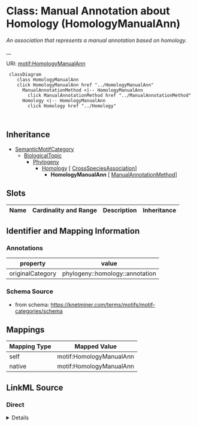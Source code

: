 

# Class: Manual Annotation about Homology (HomologyManualAnn) 


_An association that represents a manual annotation based on homology._

__





URI: [motif:HomologyManualAnn](https://knetminer.com/terms/motifs/motif-categories/HomologyManualAnn)






```mermaid
 classDiagram
    class HomologyManualAnn
    click HomologyManualAnn href "../HomologyManualAnn"
      ManualAnnotationMethod <|-- HomologyManualAnn
        click ManualAnnotationMethod href "../ManualAnnotationMethod"
      Homology <|-- HomologyManualAnn
        click Homology href "../Homology"
      
      
```





## Inheritance
* [SemanticMotifCategory](SemanticMotifCategory.md)
    * [BiologicalTopic](BiologicalTopic.md)
        * [Phylogeny](Phylogeny.md)
            * [Homology](Homology.md) [ [CrossSpeciesAssociation](CrossSpeciesAssociation.md)]
                * **HomologyManualAnn** [ [ManualAnnotationMethod](ManualAnnotationMethod.md)]



## Slots

| Name | Cardinality and Range | Description | Inheritance |
| ---  | --- | --- | --- |









## Identifier and Mapping Information





### Annotations

| property | value |
| --- | --- |
| originalCategory | phylogeny::homology::annotation |




### Schema Source


* from schema: https://knetminer.com/terms/motifs/motif-categories/schema




## Mappings

| Mapping Type | Mapped Value |
| ---  | ---  |
| self | motif:HomologyManualAnn |
| native | motif:HomologyManualAnn |







## LinkML Source

<!-- TODO: investigate https://stackoverflow.com/questions/37606292/how-to-create-tabbed-code-blocks-in-mkdocs-or-sphinx -->

### Direct

<details>
```yaml
name: HomologyManualAnn
annotations:
  originalCategory:
    tag: originalCategory
    value: phylogeny::homology::annotation
description: 'An association that represents a manual annotation based on homology.

  '
title: Manual Annotation about Homology
notes:
- 'original category no: 3.1'
from_schema: https://knetminer.com/terms/motifs/motif-categories/schema
is_a: Homology
mixins:
- ManualAnnotationMethod

```
</details>

### Induced

<details>
```yaml
name: HomologyManualAnn
annotations:
  originalCategory:
    tag: originalCategory
    value: phylogeny::homology::annotation
description: 'An association that represents a manual annotation based on homology.

  '
title: Manual Annotation about Homology
notes:
- 'original category no: 3.1'
from_schema: https://knetminer.com/terms/motifs/motif-categories/schema
is_a: Homology
mixins:
- ManualAnnotationMethod

```
</details>